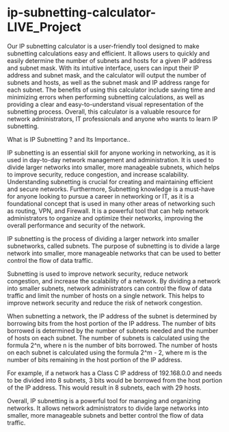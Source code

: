 # ip-subnetting-calculator-LIVE_Project

Our IP subnetting calculator is a user-friendly tool designed to make subnetting calculations easy and efficient. It allows users to quickly and easily determine the number of subnets and hosts for a given IP address and subnet mask. With its intuitive interface, users can input their IP address and subnet mask, and the calculator will output the number of subnets and hosts, as well as the subnet mask and IP address range for each subnet. The benefits of using this calculator include saving time and minimizing errors when performing subnetting calculations, as well as providing a clear and easy-to-understand visual representation of the subnetting process. Overall, this calculator is a valuable resource for network administrators, IT professionals and anyone who wants to learn IP subnetting.


What is IP Subnetting ? and Its Importance..

IP subnetting is an essential skill for anyone working in networking, as it is used in day-to-day network management and administration. It is used to divide larger networks into smaller, more manageable subnets, which helps to improve security, reduce congestion, and increase scalability. Understanding subnetting is crucial for creating and maintaining efficient and secure networks. Furthermore, Subnetting knowledge is a must-have for anyone looking to pursue a career in networking or IT, as it is a foundational concept that is used in many other areas of networking such as routing, VPN, and Firewall. It is a powerful tool that can help network administrators to organize and optimize their networks, improving the overall performance and security of the network.

IP subnetting is the process of dividing a larger network into smaller subnetworks, called subnets. The purpose of subnetting is to divide a large network into smaller, more manageable networks that can be used to better control the flow of data traffic.

Subnetting is used to improve network security, reduce network congestion, and increase the scalability of a network. By dividing a network into smaller subnets, network administrators can control the flow of data traffic and limit the number of hosts on a single network. This helps to improve network security and reduce the risk of network congestion.

When subnetting a network, the IP address of the subnet is determined by borrowing bits from the host portion of the IP address. The number of bits borrowed is determined by the number of subnets needed and the number of hosts on each subnet. The number of subnets is calculated using the formula 2^n, where n is the number of bits borrowed. The number of hosts on each subnet is calculated using the formula 2^m - 2, where m is the number of bits remaining in the host portion of the IP address.

For example, if a network has a Class C IP address of 192.168.0.0 and needs to be divided into 8 subnets, 3 bits would be borrowed from the host portion of the IP address. This would result in 8 subnets, each with 29 hosts.

Overall, IP subnetting is a powerful tool for managing and organizing networks. It allows network administrators to divide large networks into smaller, more manageable subnets and better control the flow of data traffic.
